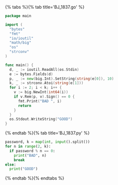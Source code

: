 {% tabs %}{% tab title='BJ_1837.go' %}

```go
package main

import (
  "bytes"
  "fmt"
  "io/ioutil"
  "math/big"
  "os"
  "strconv"
)

func main() {
  d, _ := ioutil.ReadAll(os.Stdin)
  e := bytes.Fields(d)
  p, _ := new(big.Int).SetString(string(e[0]), 10)
  k, _ := strconv.Atoi(string(e[1]))
  for i := 2; i < k; i++ {
    v := big.NewInt(int64(i))
    if v.Rem(p, v).Sign() == 0 {
      fmt.Print("BAD ", i)
      return
    }
  }
  os.Stdout.WriteString("GOOD")
}
```

{% endtab %}{% tab title='BJ_1837.py' %}

```py
password, k = map(int, input().split())
for n in range(2, k):
  if password % n == 0:
    print("BAD", n)
    break
else:
  print("GOOD")
```

{% endtab %}{% endtabs %}
